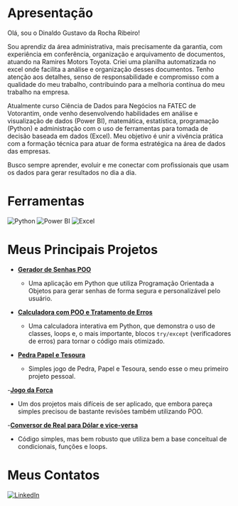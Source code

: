 # Apresentação 
Olá, sou o Dinaldo Gustavo da Rocha Ribeiro!

Sou aprendiz da área administrativa, mais precisamente da garantia, com experiência em conferência, organização e arquivamento de documentos, atuando na Ramires Motors Toyota. Criei uma planilha automatizada no excel onde facilita a análise e organização desses documentos. Tenho atenção aos detalhes, senso de responsabilidade e compromisso com a qualidade do meu trabalho, contribuindo para a melhoria contínua do meu trabalho na empresa.

Atualmente curso Ciência de Dados para Negócios na FATEC de Votorantim, onde venho desenvolvendo habilidades em análise e visualização de dados (Power BI), matemática, estatística, programação (Python) e administração com o uso de ferramentas para tomada de decisão baseada em dados (Excel). Meu objetivo é unir a vivência prática com a formação técnica para atuar de forma estratégica na área de dados das empresas.

Busco sempre aprender, evoluir e me conectar com profissionais que usam os dados para gerar resultados no dia a dia.

# Ferramentas
![Python](https://img.shields.io/badge/Python-3776AB?style=for-the-badge&logo=python&logoColor=white)
![Power BI](https://img.shields.io/badge/Power_BI-F2C811?style=for-the-badge&logo=Power-BI&logoColor=black)
![Excel](https://img.shields.io/badge/Excel-217346?style=for-the-badge&logo=microsoft-excel&logoColor=white)

# Meus Principais Projetos
- **[Gerador de Senhas POO]()**
  - Uma aplicação em Python que utiliza Programação Orientada a Objetos para gerar senhas de forma segura e personalizável pelo usuário.

- **[Calculadora com POO e Tratamento de Erros]()**
  - Uma calculadora interativa em Python, que demonstra o uso de classes, loops e, o mais importante, blocos `try/except` (verificadores de erros) para tornar o código mais otimizado.

- **[Pedra Papel e Tesoura]()**
  - Simples jogo de Pedra, Papel e Tesoura, sendo esse o meu primeiro projeto pessoal.

-**[Jogo da Forca]()**  
  - Um dos projetos mais difíceis de ser aplicado, que embora pareça simples precisou de bastante revisões também utilizando POO.

-**[Conversor de Real para Dólar e vice-versa]()**
  - Código simples, mas bem robusto que utiliza bem a base conceitual de condicionais, funções e loops.

# Meus Contatos
[![LinkedIn](https://img.shields.io/badge/LinkedIn-0077B5?style=for-the-badge&logo=linkedin&logoColor=white)](https://www.linkedin.com/in/dinaldo-gustavo)
